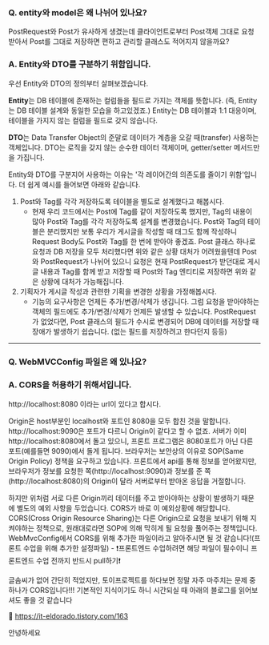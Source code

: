 ### Q. entity와 model은 왜 나뉘어 있나요?
PostRequest와 Post가 유사하게 생겼는데 클라이언트로부터 Post객체 그대로 요청 받아서 Post를 그대로 저장하면 편하고 관리할 클래스도 적어지지 않을까요?
### A. Entity와 DTO를 구분하기 위함입니다.
우선 Entity와 DTO의 정의부터 살펴보겠습니다.

**Entity**는 DB 테이블에 존재하는 컬럼들을 필드로 가지는 객체를 뜻합니다. (즉, Entity는 DB 테이블 설계와 동일한 모습을 하고있겠죠.) 
Entity는 DB 테이블과 1:1 대응이며, 테이블을 가지지 않는 컬럼을 필드로 갖지 않습니다. 

**DTO**는 Data Transfer Object의 준말로 데이터가 계층을 오갈 때(transfer) 사용하는 객체입니다. DTO는 로직을 갖지 않는 순수한 데이터 객체이며,
getter/setter 메서드만을 가집니다. 

Entity와 DTO를 구분지어 사용하는 이유는 '각 레이어간의 의존도를 줄이기 위함'입니다. 더 쉽게 예시를 들어보면 아래와 같습니다.
1. Post와 Tag를 각각 저장하도록 테이블을 별도로 설계했다고 해봅시다.
   * 현재 우리 코드에서는 Post에 Tag를 같이 저장하도록 했지만, Tag의 내용이 많아 Post와 Tag를 각각 저장하도록 설계를 변경했습니다.
     Post와 Tag의 테이블은 분리했지만 보통 우리가 게시글을 작성할 때 태그도 함께 작성하니 Request Body도 Post와 Tag를 한 번에 받아야 좋겠죠.
     Post 클래스 하나로 요청과 DB 저장을 모두 처리했다면 위와 같은 상황 대처가 어려웠을텐데 Post와 PostRequest가 나뉘어 있으니 요청은 현재 PostRequest가 받던대로 게시글 내용과 Tag를 함께 받고
     저장할 때 Post와 Tag 엔티티로 저장하면 위와 같은 상황에 대처가 가능해집니다.
2. 기획자가 게시글 작성과 관련한 기획을 변경한 상황을 가정해봅시다.
   * 기능의 요구사항은 언제든 추가/변경/삭제가 생깁니다. 그럼 요청을 받아야하는 객체의 필드에도 추가/변경/삭제가 언제든 발생할 수 있습니다.
     PostRequest가 없었다면, Post 클래스의 필드가 수시로 변경되어 DB에 데이터를 저장할 때 장애가 발생하기 쉽습니다. (없는 필드를 저장하려고 한다던지 등등)

---

### Q. WebMVCConfig 파일은 왜 있나요?
### A. CORS을 허용하기 위해서입니다.
http://localhost:8080 이라는 url이 있다고 합시다.

Origin은 host부분인 localhost와 포트인 8080을 모두 합친 것을 말합니다. http://localhost:9090은 포트가 다르니 Origin이 같다고 할 수 없죠. 
서버가 이미 http://localhost:8080에서 돌고 있으니, 프론트 프로그램은 8080포트가 아닌 다른 포트(예를들면 9090)에서 돌게 됩니다. 
브라우저는 보안상의 이유로 SOP(Same Origin Policy) 정책을 요구하고 있습니다. 프론트에서 api를 통해 정보를 얻어왔지만, 
브라우저가 정보를 요청한 쪽(http://localhost:9090)과 정보를 준 쪽(http://localhost:8080)의 Origin이 달라 서버로부터 받아온 응답을 거절합니다.

하지만 위처럼 서로 다른 Origin끼리 데이터를 주고 받아야하는 상황이 발생하기 때문에 별도의 예외 사항을 두었습니다. CORS가 바로 이 예외상황에 해당합니다.
CORS(Cross Origin Resource Sharing)는 다른 Origin으로 요청을 보내기 위해 지켜야하는 정책으로, 원래대로라면 SOP에 의해 막히게 될 요청을 풀어주는 정책입니다.
WebMvcConfig에서 CORS를 위해 추가한 파일이라고 알아주시면 될 것 같습니다!(프론트 수업을 위해 추가한 설정파일) - ❗️프론트엔드 수업하려면 해당 파일이 필수이니 프론트엔드 수업 전까지 반드시 pull하기❗️

글솜씨가 없어 간단히 적었지만, 토이프로젝트를 하다보면 정말 자주 마주치는 문제 중 하나가 CORS입니다!!! 기본적인 지식이기도 하니 시간되실 때 아래의 블로그를 읽어보셔도 좋을 것 같습니다

📌 https://it-eldorado.tistory.com/163

안녕하세요
